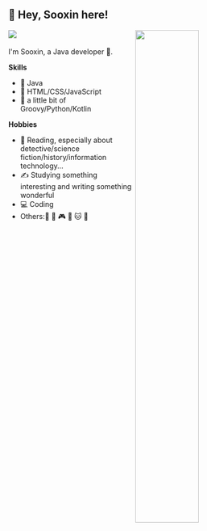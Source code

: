 ## :loudspeaker: Hey, Sooxin here!

<img align="left" src="https://img.shields.io/github/followers/sooxin?logo=github&style=flat-square">

[<img align="right" width="50%" src="https://github-readme-stats.vercel.app/api?username=sooxin&show_icons=true">](https://github-readme-stats.vercel.app/api?username=sooxin&show_icons=true&title_color=fff&icon_color=79ff97&text_color=9f9f9f&bg_color=151515)
<br/><br/>
I'm Sooxin, a Java developer :panda_face:.

**Skills**

- :1st_place_medal: Java
- :2nd_place_medal: HTML/CSS/JavaScript
- :3rd_place_medal: a little bit of Groovy/Python/Kotlin

**Hobbies**

-  :book: Reading, especially about detective/science fiction/history/information technology...
- :writing_hand: Studying something interesting and writing something wonderful
- :computer: Coding
- O​t​he​r​s::ping_pong: :movie_camera: :video_game: :musical_note: :cat: :dog:
